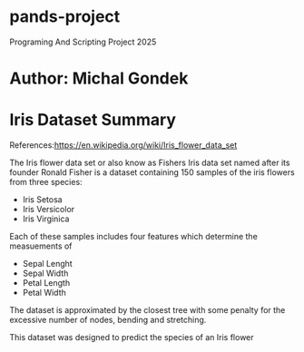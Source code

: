 # pands-project
Programing And Scripting Project 2025
# Author: Michal Gondek

# Iris Dataset Summary 
References:https://en.wikipedia.org/wiki/Iris_flower_data_set

The Iris flower data set or also know as Fishers Iris data set named after its founder Ronald Fisher
is a dataset containing 150 samples of the iris flowers from three species:
- Iris Setosa
- Iris Versicolor
- Iris Virginica 

Each of these samples includes four features which determine the measuements of
- Sepal Lenght
- Sepal Width
- Petal Length
- Petal Width


The dataset is approximated by the closest tree with some penalty for the excessive number of nodes, bending and stretching.

This dataset was designed to predict the species of an Iris flower 

